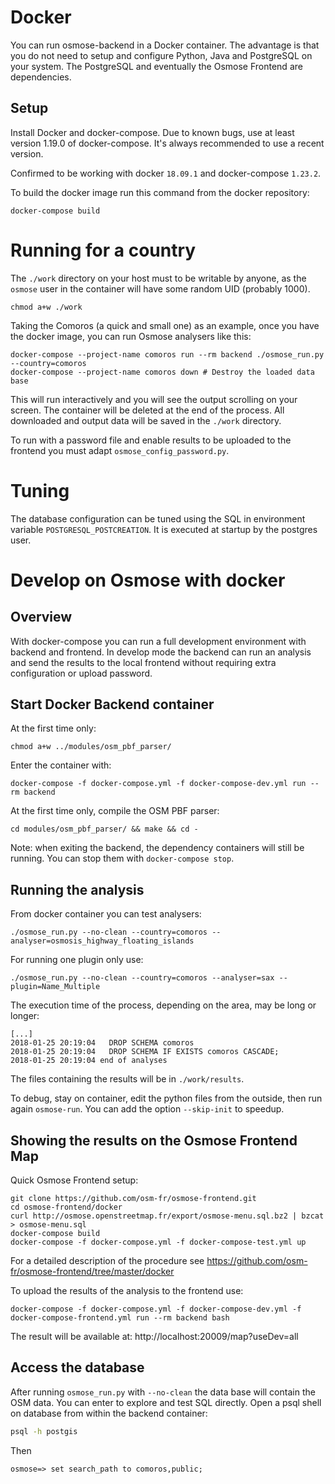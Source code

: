 Docker
======

You can run osmose-backend in a Docker container. The advantage is that
you do not need to setup and configure Python, Java and PostgreSQL on
your system. The PostgreSQL and eventually the Osmose Frontend are
dependencies.


Setup
-----

Install Docker and docker-compose. Due to known bugs, use at least
version 1.19.0 of docker-compose. It's always recommended to use a recent
version.

Confirmed to be working with docker `18.09.1` and docker-compose `1.23.2`.

To build the docker image run this command from the docker repository:
```
docker-compose build
```


Running for a country
=====================

The `./work` directory on your host must to be writable by anyone, as the
`osmose` user in the container will have some random UID (probably 1000).
```
chmod a+w ./work
```

Taking the Comoros (a quick and small one) as an example, once you have
the docker image, you can run Osmose analysers like this:
```
docker-compose --project-name comoros run --rm backend ./osmose_run.py --country=comoros
docker-compose --project-name comoros down # Destroy the loaded data base
```

This will run interactively and you will see the output scrolling on your
screen. The container will be deleted at the end of the process. All
downloaded and output data will be saved in the `./work` directory.

To run with a password file and enable results to be uploaded to the
frontend you must adapt `osmose_config_password.py`.


Tuning
======

The database configuration can be tuned using the SQL in environment
variable `POSTGRESQL_POSTCREATION`. It is executed at startup by the
postgres user.

Develop on Osmose with docker
=============================

Overview
--------

With docker-compose you can run a full development environment with
backend and frontend. In develop mode the backend can run an analysis and
send the results to the local frontend without requiring extra
configuration or upload password.

Start Docker Backend container
------------------------------

At the  first time only:
```
chmod a+w ../modules/osm_pbf_parser/
```

Enter the container with:
```
docker-compose -f docker-compose.yml -f docker-compose-dev.yml run --rm backend
```

At the first time only, compile the OSM PBF parser:
```
cd modules/osm_pbf_parser/ && make && cd -
```

Note: when exiting the backend, the dependency containers will still be
running. You can stop them with `docker-compose stop`.

Running the analysis
--------------------

From docker container you can test analysers:
```
./osmose_run.py --no-clean --country=comoros --analyser=osmosis_highway_floating_islands
```

For running one plugin only use:
```
./osmose_run.py --no-clean --country=comoros --analyser=sax --plugin=Name_Multiple
```

The execution time of the process, depending on the area, may be long
or longer:
```
[...]
2018-01-25 20:19:04   DROP SCHEMA comoros
2018-01-25 20:19:04   DROP SCHEMA IF EXISTS comoros CASCADE;
2018-01-25 20:19:04 end of analyses
```

The files containing the results will be in `./work/results`.

To debug, stay on container, edit the python files from the outside, then run
again `osmose-run`. You can add the option `--skip-init` to speedup.

Showing the results on the Osmose Frontend Map
----------------------------------------------

Quick Osmose Frontend setup:
```
git clone https://github.com/osm-fr/osmose-frontend.git
cd osmose-frontend/docker
curl http://osmose.openstreetmap.fr/export/osmose-menu.sql.bz2 | bzcat > osmose-menu.sql
docker-compose build
docker-compose -f docker-compose.yml -f docker-compose-test.yml up
```

For a detailed description of the procedure see
https://github.com/osm-fr/osmose-frontend/tree/master/docker


To upload the results of the analysis to the frontend use:
```
docker-compose -f docker-compose.yml -f docker-compose-dev.yml -f docker-compose-frontend.yml run --rm backend bash
```

The result will be available at: http://localhost:20009/map?useDev=all


Access the database
-------------------

After running `osmose_run.py` with `--no-clean` the data base will
contain the OSM data. You can enter to explore and test SQL directly.
Open a psql shell on database from within the backend container:
```sh
psql -h postgis
```

Then
```
osmose=> set search_path to comoros,public;
```
